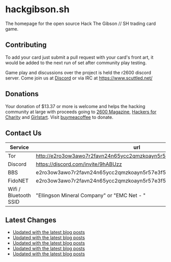 # hackgibson.sh
The homepage for the open source Hack The Gibson // SH trading card game.


## Contributing

To add your card just submit a pull request with your card's front art, it would be added to the next run of set after community play testing.

Game play and discussions over the project is held the r2600 discord server. Come join us at [Discord](https://discord.com/invite/9hABUzz) or via IRC at https://www.scuttled.net/


## Donations

Your donation of $13.37 or more is welcome and helps the hacking community at large with proceeds going to [2600 Magazine](https://2600.com/), [Hackers for Charity](https://hackersforcharity.org) and [Girlstart](https://girlstart.org).  Visit [buymeacoffee](https://www.buymeacoffee.com/hackgibson.sh) to donate.


## Contact Us

Service | url
-|-
Tor | http://e2ro3ow3awo7r2favn24n65ycc2qmzkoayn5r57e3f56nvjwdcgg32ad.onion
Discord | https://discord.com/invite/9hABUzz
BBS | e2ro3ow3awo7r2favn24n65ycc2qmzkoayn5r57e3f56nvjwdcgg32ad.onion:23
FidoNET | e2ro3ow3awo7r2favn24n65ycc2qmzkoayn5r57e3f56nvjwdcgg32ad.onion:24554
Wifi / Bluetooth SSID | "Ellingson Mineral Company" or "EMC Net - <fidonet address>"

## Latest Changes
<!-- BLOG-POST-LIST:START -->
- [Updated with the latest blog posts](https://github.com/DFW2600/hackgibson.sh/commit/14054a6218c53d124b046491ff60ef96761a2339)
- [Updated with the latest blog posts](https://github.com/DFW2600/hackgibson.sh/commit/8cb2e8c0d28dc59e0e8f835b04bab200f43f17ea)
- [Updated with the latest blog posts](https://github.com/DFW2600/hackgibson.sh/commit/35467858085f4d9a33d9706a9f1c1c4f22a8f365)
- [Updated with the latest blog posts](https://github.com/DFW2600/hackgibson.sh/commit/aa569de1dfb7a600e77a4cfffbd73d63f5d09929)
- [Updated with the latest blog posts](https://github.com/DFW2600/hackgibson.sh/commit/ec42bcdce963a6fea43588f1ecee6b513f7ed691)
<!-- BLOG-POST-LIST:END -->
